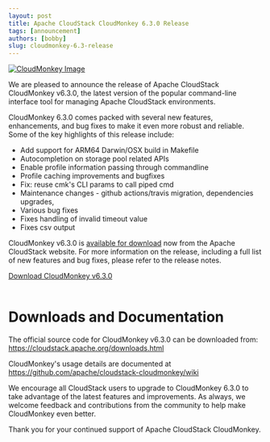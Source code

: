 ```yaml
---
layout: post
title: Apache CloudStack CloudMonkey 6.3.0 Release
tags: [announcement]
authors: [bobby]
slug: cloudmonkey-6.3-release
---
```


[![](/img/banner.svg "CloudMonkey Image")](/blog/cloudmonkey-6.3-release)

We are pleased to announce the release of Apache CloudStack CloudMonkey v6.3.0,
the latest version of the popular command-line interface tool for managing
Apache CloudStack environments.

<!-- truncate -->

CloudMonkey 6.3.0 comes packed with several new features, enhancements, and bug
fixes to make it even more robust and reliable. Some of the key highlights of
this release include:

- Add support for ARM64 Darwin/OSX build in Makefile
- Autocompletion on storage pool related APIs
- Enable profile information passing through commandline
- Profile caching improvements and bugfixes
- Fix: reuse cmk's CLI params to call piped cmd
- Maintenance changes - github actions/travis migration, dependencies upgrades,
- Various bug fixes
- Fixes handling of invalid timeout value
- Fixes csv output

CloudMonkey v6.3.0 is [available for download](https://cloudstack.apache.org/downloads.html)
now from the Apache CloudStack website. For more information on the release, including a full list
of new features and bug fixes, please refer to the release notes.

<a class="button button--primary" href="https://github.com/apache/cloudstack-cloudmonkey/releases/tag/6.3.0" target="_blank">Download CloudMonkey v6.3.0</a>
<br/>
<br/>

# Downloads and Documentation

The official source code for CloudMonkey v6.3.0 can be downloaded from:
https://cloudstack.apache.org/downloads.html

CloudMonkey's usage details are documented at
https://github.com/apache/cloudstack-cloudmonkey/wiki

We encourage all CloudStack users to upgrade to CloudMonkey 6.3.0 to take
advantage of the latest features and improvements. As always, we welcome
feedback and contributions from the community to help make CloudMonkey even
better.

Thank you for your continued support of Apache CloudStack CloudMonkey.
